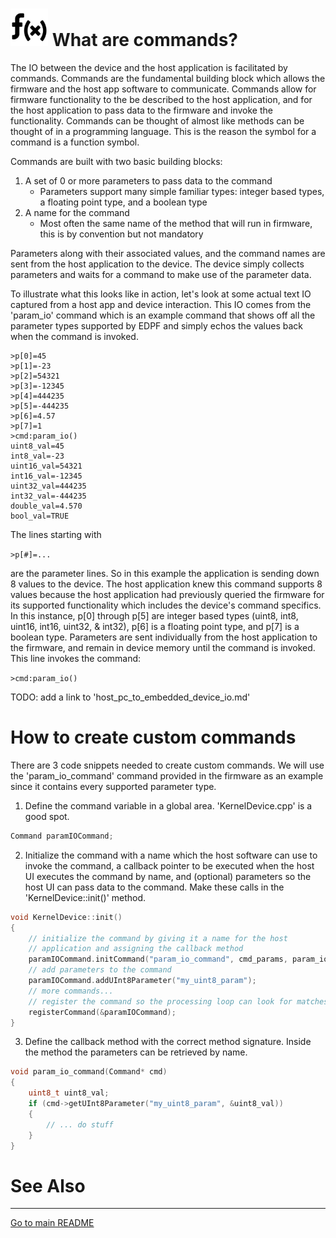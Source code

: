 <a id='id-what-are-commands' />

# <img src='PC/HostApp/HostApp/Resources/function.png' style="width:60px;" /> What are commands?
The IO between the device and the host application is facilitated by commands.  Commands are the fundamental building block which allows the firmware and the host app software to communicate.  Commands allow for firmware functionality to the be described to the host application, and for the host application to pass data to the firmware and invoke the functionality.  Commands can be thought of almost like methods can be thought of in a programming language.  This is the reason the symbol for a command is a function symbol.

Commands are built with two basic building blocks:
 1. A set of 0 or more parameters to pass data to the command
     * Parameters support many simple familiar types: integer based types, a floating point type, and a boolean type
 2. A name for the command
     * Most often the same name of the method that will run in firmware, this is by convention but not mandatory

Parameters along with their associated values, and the command names are sent from the host application to the device. The device simply collects parameters and waits for a command to make use of the parameter data. 

To illustrate what this looks like in action, let's look at some actual text IO captured from a host app and device interaction.  This IO comes from the 'param_io' command which is an example command that shows off all the parameter types supported by EDPF and simply echos the values back when the command is invoked.

```na
>p[0]=45
>p[1]=-23
>p[2]=54321
>p[3]=-12345
>p[4]=444235
>p[5]=-444235
>p[6]=4.57
>p[7]=1
>cmd:param_io()
uint8_val=45
int8_val=-23
uint16_val=54321
int16_val=-12345
uint32_val=444235
int32_val=-444235
double_val=4.570
bool_val=TRUE
```
The lines starting with 

`>p[#]=...`

are the parameter lines.  So in this example the application is sending down 8 values to the device.  The host application knew this command supports 8 values because the host application had previously queried the firmware for its supported functionality which includes the device's command specifics.  In this instance, p[0] through p[5] are integer based types (uint8, int8, uint16, int16, uint32, & int32), p[6] is a floating point type, and p[7] is a boolean type.  Parameters are sent individually from the host application to the firmware, and remain in device memory until the command is invoked.  This line invokes the command:

`>cmd:param_io()`

TODO: add a link to 'host_pc_to_embedded_device_io.md'

<a id='id-create-custom-commands' />

# How to create custom commands

There are 3 code snippets needed to create custom commands.  We will use the 'param_io_command' command provided in the firmware as an example since it contains every supported parameter type.

1) Define the command variable in a global area.  'KernelDevice.cpp' is a good spot. 
```c
Command paramIOCommand;
```

2) Initialize the command with a name which the host software can use to invoke the command, a callback pointer to be executed when the host UI executes the command by name, and (optional) parameters so the host UI can pass data to the command.  Make these calls in the 'KernelDevice::init()' method.
```c
void KernelDevice::init()
{
    // initialize the command by giving it a name for the host
    // application and assigning the callback method
    paramIOCommand.initCommand("param_io_command", cmd_params, param_io_command);
    // add parameters to the command
    paramIOCommand.addUInt8Parameter("my_uint8_param");
    // more commands...
    // register the command so the processing loop can look for matches by name
    registerCommand(&paramIOCommand);
}
```


3) Define the callback method with the correct method signature.  Inside the method the parameters can be retrieved by name. 
```c
void param_io_command(Command* cmd)
{
    uint8_t uint8_val;
    if (cmd->getUInt8Parameter("my_uint8_param", &uint8_val))
    {
        // ... do stuff
    }
}
```

# See Also

---
[Go to main README](./README.MD)